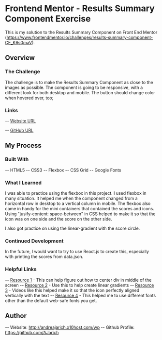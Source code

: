 # Frontend Mentor - Results Summary Component Exercise

This is my solution to the Results Summary Component on Front End Mentor (https://www.frontendmentor.io/challenges/results-summary-component-CE_K6s0maV).

## Overview

### The Challenge

The challenge is to make the Results Summary Component as close to the images as possible. The component is going to be responsive, with a different look
for both desktop and mobile. The button should change color when hovered over, too;

### Links

-- [Website URL](http://andreajarich.x10host.com/HTMLandCSS/results-summary-component-main/)

-- [GitHub URL](https://github.com/AJarich/ResultsSummaryComponent-FrontendMentorProject)

## My Process

### Built With

-- HTML5
-- CSS3
-- Flexbox
-- CSS Grid
-- Google Fonts

### What I Learned

I was able to practice using the flexbox in this project. I used flexbox in many situation. It helped me when the component changed from a horizontal row in
desktop to a vertical column in mobile. The flexbox also came in handy for the mini containers that contained the scores and icons. Using "jusify-content: space-between"
in CSS helped to make it so that the icon was on one side and the score on the other side.

I also got practice on using the linear-gradient with the score circle.

### Continued Development

In the future, I would want to try to use React.js to create this, especially with printing the scores from data.json.

### Helpful Links

-- [Resource 1](https://youtu.be/S8HgWe3_VYg) - This can help figure out how to center div in middle of the screen
-- [Resource 2](https://cssgradient.io/) - Use this to help create linear gradients
-- [Resource 3](https://www.youtube.com/watch?v=8SIPhWKPmHM) - Videos like this helped make it so that the icon perfectly aligned vertically with the text
-- [Resource 4](https://fonts.google.com/) - This helped me to use different fonts other than the default web-safe fonts you get.


## Author

-- Website: http://andreajarich.x10host.com/wp
-- Github Profile: https://github.com/AJarich
